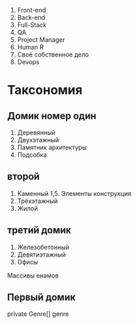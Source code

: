 

1. Front-end
2. Back-end
3. Full-Stack
4. QA
5. Project Manager
6. Human R
7. Своё собственное дело
8. Devops


# Таксономия

## Домик номер один

1. Деревянный
2. Двухэтажный
3. Памятник архитектуры
4. Подсобка

## второй

1. Каменный
1,5. Элементы конструкция
2. Трёхэтажный
3. Жилой

## третий домик

1. Железобетонный
2. Девятиэтажный
3. Офисы


Массивы енамов

## Первый домик

private Genre[] genre

